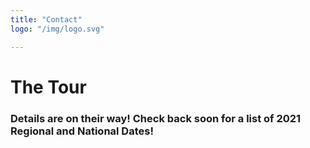 ```yaml
---
title: "Contact"
logo: "/img/logo.svg"

---
```

# The Tour
### Details are on their way! Check back  soon  for a list of 2021 Regional and National Dates!